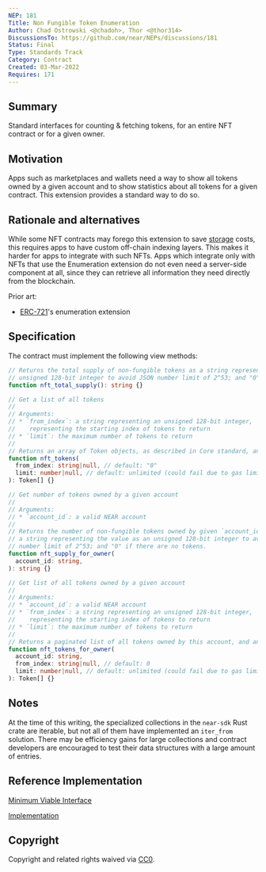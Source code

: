 ```yaml
---
NEP: 181
Title: Non Fungible Token Enumeration
Author: Chad Ostrowski <@chadoh>, Thor <@thor314>
DiscussionsTo: https://github.com/near/NEPs/discussions/181
Status: Final
Type: Standards Track
Category: Contract
Created: 03-Mar-2022
Requires: 171
---
```


## Summary

Standard interfaces for counting & fetching tokens, for an entire NFT contract or for a given owner.

## Motivation

Apps such as marketplaces and wallets need a way to show all tokens owned by a given account and to show statistics about all tokens for a given contract. This extension provides a standard way to do so.

## Rationale and alternatives

While some NFT contracts may forego this extension to save [storage] costs, this requires apps to have custom off-chain indexing layers. This makes it harder for apps to integrate with such NFTs. Apps which integrate only with NFTs that use the Enumeration extension do not even need a server-side component at all, since they can retrieve all information they need directly from the blockchain.

Prior art:

- [ERC-721]'s enumeration extension

## Specification

The contract must implement the following view methods:

```ts
// Returns the total supply of non-fungible tokens as a string representing an
// unsigned 128-bit integer to avoid JSON number limit of 2^53; and "0" if there are no tokens.
function nft_total_supply(): string {}

// Get a list of all tokens
//
// Arguments:
// * `from_index`: a string representing an unsigned 128-bit integer,
//    representing the starting index of tokens to return
// * `limit`: the maximum number of tokens to return
//
// Returns an array of Token objects, as described in Core standard, and an empty array if there are no tokens
function nft_tokens(
  from_index: string|null, // default: "0"
  limit: number|null, // default: unlimited (could fail due to gas limit)
): Token[] {}

// Get number of tokens owned by a given account
//
// Arguments:
// * `account_id`: a valid NEAR account
//
// Returns the number of non-fungible tokens owned by given `account_id` as
// a string representing the value as an unsigned 128-bit integer to avoid JSON
// number limit of 2^53; and "0" if there are no tokens.
function nft_supply_for_owner(
  account_id: string,
): string {}

// Get list of all tokens owned by a given account
//
// Arguments:
// * `account_id`: a valid NEAR account
// * `from_index`: a string representing an unsigned 128-bit integer,
//    representing the starting index of tokens to return
// * `limit`: the maximum number of tokens to return
//
// Returns a paginated list of all tokens owned by this account, and an empty array if there are no tokens
function nft_tokens_for_owner(
  account_id: string,
  from_index: string|null, // default: 0
  limit: number|null, // default: unlimited (could fail due to gas limit)
): Token[] {}
```

## Notes

At the time of this writing, the specialized collections in the `near-sdk` Rust crate are iterable, but not all of them have implemented an `iter_from` solution. There may be efficiency gains for large collections and contract developers are encouraged to test their data structures with a large amount of entries. 

  [ERC-721]: https://eips.ethereum.org/EIPS/eip-721
  [storage]: https://docs.near.org/docs/concepts/storage-staking


## Reference Implementation

[Minimum Viable Interface](https://github.com/near/near-sdk-rs/blob/master/near-contract-standards/src/non_fungible_token/enumeration/mod.rs)

[Implementation](https://github.com/near/near-sdk-rs/blob/master/near-contract-standards/src/non_fungible_token/enumeration/enumeration_impl.rs)

## Copyright
[copyright]: #copyright

Copyright and related rights waived via [CC0](https://creativecommons.org/publicdomain/zero/1.0/).